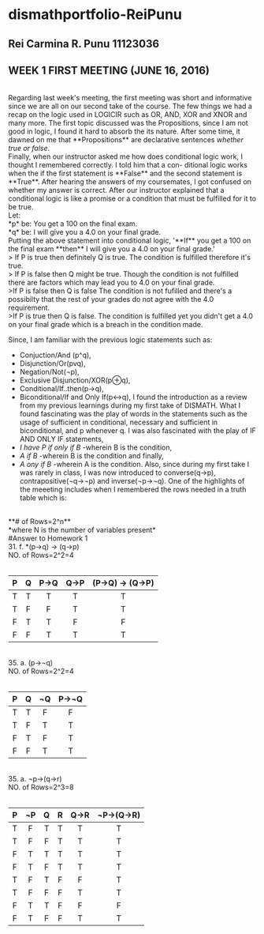 # dismathportfolio-ReiPunu
Rei Carmina R. Punu 11123036
-------------------------------------------------------------------------------------------------------------------------------------
## WEEK 1 FIRST MEETING (JUNE 16, 2016)
</br>
Regarding last week's meeting, the first meeting was short and informative since we are all on our second take of the course. The 
few things we had a recap on the logic used in LOGICIR such as OR, AND, XOR and XNOR and many more. The first topic discussed was 
the Propositions, since I am not good in logic, I found it hard to absorb the its nature. After some time, it dawned on me  that
**Propositions** are  declarative sentences <i>whether true or false</i>. 
</br>
Finally, when our instructor asked me how does conditional logic work, I thought I remembered correctly. I told him that a con-
ditional logic works when the if the first statement is **False** and the second statement is **True**. After hearing the answers
of my coursemates, I got confused on whether my answer is correct. After our instructor explained that a conditional logic is
like a promise or a condition that must be fulfilled for it to be true.
</br>
  Let:</br> *p* be: You get a 100 on the final exam. </br>*q* be: I will give you a 4.0 on your final grade.
</br>
  Putting the above statement into conditional logic, '**If** you get a 100 on the final exam **then** I will give you a 4.0 on your final grade.'</br>
> If P is true then definitely Q is true. The condition is fulfilled therefore it's true.</br>
> If P is false then Q might be true. Though the condition is not fulfilled there are factors which may lead you to 4.0 on your final grade.</br>
>If P is false then Q is false The condition is not fufilled and there's a possibilty that the rest of your grades do not agree with the 4.0 requirement.</br>
>If P is true then Q is false. The condition is fulfilled yet you didn't get a 4.0 on your final grade which is a breach in the condition made.<br>

  Since, I am familiar with the previous logic statements such as:</br>
- Conjuction/And (p^q),
- Disjunction/Or(pvq),
- Negation/Not(¬p),
- Exclusive Disjunction/XOR(p⊕q),
- Conditional/If..then(p→q),
- Biconditional/If and Only If(p↔q),
 I found the introduction as a review from my previous learnings during my first take of DISMATH. What I found fascinating was the play of words in the statements such as the usage of sufficient in conditional, necessary and sufficient in biconditional, and p whenever q. I was also fascinated with the play of IF AND ONLY IF statements, 
- *I have P if only if B* -wherein B is the condition, 
- *A if B* -wherein B is the condition and finally,
- *A ony if B* -wherein A is the condition. Also, since during my first take I was rarely in class, I was now introduced to converse(q→p), contrapositive(¬q→¬p) and inverse(¬p→¬q). One of the highlights of the meeeting includes when I remembered the rows needed in a truth table which is:
</br>
**# of Rows=2^n**
</br>
*where N is the number of variables present*
</br>
#Answer to Homework 1</br>
31. f. *(p→q) → (q→p)</br>
NO. of Rows=2^2=4</br>
</br>

|      P       |        Q       |       P→Q     |     Q→P       | (P→Q) → (Q→P) |
|    :---:     |      :---:     |    :---:      |    :---:      |     :---:     |
|      T       |        T       |       T       |       T       |        T      |
|      T       |        F       |       F       |       T       |        T      |
|      F       |        T       |       T       |       F       |        F      |
|      F       |        F       |       T       |       T       |        T      |

</br>
35. a. (p→¬q)</br>
NO. of Rows=2^2=4</br>
</br>

|      P       |        Q       |       ¬Q      |     P→¬Q      | 
|    :---:     |      :---:     |    :---:      |    :---:      |    
|      T       |        T       |       F       |       F       |       
|      T       |        F       |       T       |       T       |        
|      F       |        T       |       F       |       T       |      
|      F       |        F       |       T       |       T       |

</br>
35. a. ¬p→(q→r)</br>
NO. of Rows=2^3=8</br>
</br>

|      P       |      ¬P        |       Q       |     R         |       Q→R     |  ¬P→(Q→R)   |
|    :---:     |      :---:     |    :---:      |    :---:      |    :---:      |    :---:    |   
|      T       |        F       |       T       |       T       |       T       |     T       |        
|      T       |        F       |       F       |       T       |       T       |     T       |         
|      F       |        T       |       T       |       T       |       T       |     T       |        
|      F       |        T       |       F       |       T       |       T       |     T       |
|      T       |        F       |       T       |       F       |       F       |     T       |        
|      T       |        F       |       F       |       F       |       T       |     T       |
|      F       |        T       |       T       |       F       |       F       |     F       |        
|      F       |        T       |       F       |       F       |       T       |     T       |

</br>
